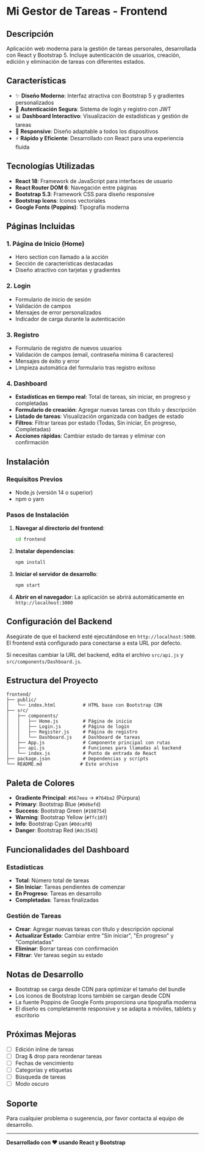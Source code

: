 # Mi Gestor de Tareas - Frontend

## Descripción

Aplicación web moderna para la gestión de tareas personales, desarrollada con React y Bootstrap 5. Incluye autenticación de usuarios, creación, edición y eliminación de tareas con diferentes estados.

## Características

- ✨ **Diseño Moderno**: Interfaz atractiva con Bootstrap 5 y gradientes personalizados
- 🔐 **Autenticación Segura**: Sistema de login y registro con JWT
- 📊 **Dashboard Interactivo**: Visualización de estadísticas y gestión de tareas
- 🎨 **Responsive**: Diseño adaptable a todos los dispositivos
- ⚡ **Rápido y Eficiente**: Desarrollado con React para una experiencia fluida

## Tecnologías Utilizadas

- **React 18**: Framework de JavaScript para interfaces de usuario
- **React Router DOM 6**: Navegación entre páginas
- **Bootstrap 5.3**: Framework CSS para diseño responsive
- **Bootstrap Icons**: Iconos vectoriales
- **Google Fonts (Poppins)**: Tipografía moderna

## Páginas Incluidas

### 1. Página de Inicio (Home)
- Hero section con llamado a la acción
- Sección de características destacadas
- Diseño atractivo con tarjetas y gradientes

### 2. Login
- Formulario de inicio de sesión
- Validación de campos
- Mensajes de error personalizados
- Indicador de carga durante la autenticación

### 3. Registro
- Formulario de registro de nuevos usuarios
- Validación de campos (email, contraseña mínima 6 caracteres)
- Mensajes de éxito y error
- Limpieza automática del formulario tras registro exitoso

### 4. Dashboard
- **Estadísticas en tiempo real**: Total de tareas, sin iniciar, en progreso y completadas
- **Formulario de creación**: Agregar nuevas tareas con título y descripción
- **Listado de tareas**: Visualización organizada con badges de estado
- **Filtros**: Filtrar tareas por estado (Todas, Sin iniciar, En progreso, Completadas)
- **Acciones rápidas**: Cambiar estado de tareas y eliminar con confirmación

## Instalación

### Requisitos Previos
- Node.js (versión 14 o superior)
- npm o yarn

### Pasos de Instalación

1. **Navegar al directorio del frontend**:
   ```bash
   cd frontend
   ```

2. **Instalar dependencias**:
   ```bash
   npm install
   ```

3. **Iniciar el servidor de desarrollo**:
   ```bash
   npm start
   ```

4. **Abrir en el navegador**:
   La aplicación se abrirá automáticamente en `http://localhost:3000`

## Configuración del Backend

Asegúrate de que el backend esté ejecutándose en `http://localhost:5000`. El frontend está configurado para conectarse a esta URL por defecto.

Si necesitas cambiar la URL del backend, edita el archivo `src/api.js` y `src/components/Dashboard.js`.

## Estructura del Proyecto

```
frontend/
├── public/
│   └── index.html          # HTML base con Bootstrap CDN
├── src/
│   ├── components/
│   │   ├── Home.js         # Página de inicio
│   │   ├── Login.js        # Página de login
│   │   ├── Register.js     # Página de registro
│   │   └── Dashboard.js    # Dashboard de tareas
│   ├── App.js              # Componente principal con rutas
│   ├── api.js              # Funciones para llamadas al backend
│   └── index.js            # Punto de entrada de React
├── package.json            # Dependencias y scripts
└── README.md              # Este archivo
```

## Paleta de Colores

- **Gradiente Principal**: `#667eea` → `#764ba2` (Púrpura)
- **Primary**: Bootstrap Blue (`#0d6efd`)
- **Success**: Bootstrap Green (`#198754`)
- **Warning**: Bootstrap Yellow (`#ffc107`)
- **Info**: Bootstrap Cyan (`#0dcaf0`)
- **Danger**: Bootstrap Red (`#dc3545`)

## Funcionalidades del Dashboard

### Estadísticas
- **Total**: Número total de tareas
- **Sin Iniciar**: Tareas pendientes de comenzar
- **En Progreso**: Tareas en desarrollo
- **Completadas**: Tareas finalizadas

### Gestión de Tareas
- **Crear**: Agregar nuevas tareas con título y descripción opcional
- **Actualizar Estado**: Cambiar entre "Sin iniciar", "En progreso" y "Completadas"
- **Eliminar**: Borrar tareas con confirmación
- **Filtrar**: Ver tareas según su estado

## Notas de Desarrollo

- Bootstrap se carga desde CDN para optimizar el tamaño del bundle
- Los iconos de Bootstrap Icons también se cargan desde CDN
- La fuente Poppins de Google Fonts proporciona una tipografía moderna
- El diseño es completamente responsive y se adapta a móviles, tablets y escritorio

## Próximas Mejoras

- [ ] Edición inline de tareas
- [ ] Drag & drop para reordenar tareas
- [ ] Fechas de vencimiento
- [ ] Categorías y etiquetas
- [ ] Búsqueda de tareas
- [ ] Modo oscuro

## Soporte

Para cualquier problema o sugerencia, por favor contacta al equipo de desarrollo.

---

**Desarrollado con ❤️ usando React y Bootstrap**
